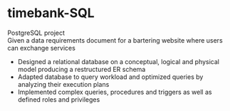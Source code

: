 # timebank-SQL
PostgreSQL project<br/>
Given a data requirements document for a bartering website where users can exchange services
* Designed a relational database on a conceptual, logical and physical model producing a restructured ER schema
* Adapted database to query workload and optimized queries by analyzing their execution plans
* Implemented complex queries, procedures and triggers as well as defined roles and privileges
